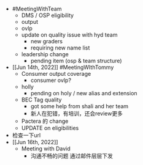 - #MeetingWithTeam
	- DMS / OSP eligibility
	- output
	- ovlp
	- update on quality issue with hyd team
		- new graders
		- requiring new name list
	- leadership change
		- pending item (osp & team structure)
- [[Jun 14th, 2022]] #MeetingWIthTommy
	- Consumer output coverage
		- consumer ovlp?
	- holly
		- pending on holy / new alias and extension
	- BEC Tag quality
		- got some help from shali and her team
		- 新人在犯错，有培训，还会review更多
	- Pactera 的 change
	- UPDATE on eligibilities
- 检查一下url
- [[Jun 16th, 2022]]
	- Meeting with David
		- 沟通不畅的问题 通过邮件层层下发